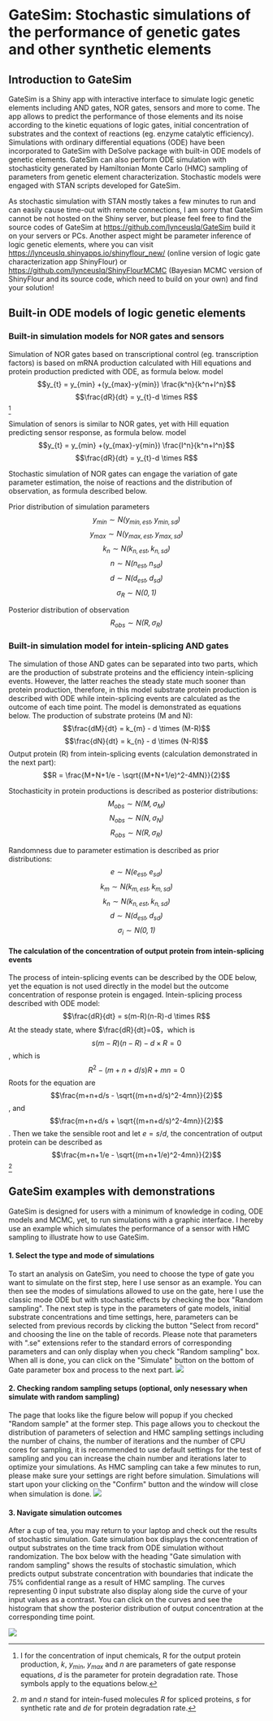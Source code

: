 # GateSim: Stochastic simulations of the performance of genetic gates and other synthetic elements

## Introduction to GateSim

GateSim is a Shiny app with interactive interface to simulate logic genetic elements including AND gates, NOR gates, sensors and more to come. The app allows to predict the performance of those elements and its noise according to the kinetic equations of logic gates, initial concentration of substrates and the context of reactions (eg. enzyme catalytic efficiency). Simulations with ordinary differential equations (ODE) have been incorporated to GateSim with DeSolve package with built-in ODE models of genetic elements. GateSim can also perform ODE simulation with stochasticity generated by Hamiltonian Monte Carlo (HMC) sampling of parameters from genetic element characterization. Stochastic models were engaged with STAN scripts developed for GateSim.

As stochastic simulation with STAN mostly takes a few minutes to run and can easily cause time-out with remote connections, I am sorry that GateSim cannot be not hosted on the Shiny server, but please feel free to find the source codes of GateSim at <https://github.com/lynceuslq/GateSim> build it on your servers or PCs. Another aspect might be parameter inference of logic genetic elements, where you can visit <https://lynceuslq.shinyapps.io/shinyflour_new/> (online version of logic gate characterization app ShinyFlour) or <https://github.com/lynceuslq/ShinyFlourMCMC> (Bayesian MCMC version of ShinyFlour and its source code, which need to build on your own) and find your solution!

## Built-in ODE models of logic genetic elements

### Built-in simulation models for NOR gates and sensors

Simulation of NOR gates based on transcriptional control (eg. transcription factors) is based on mRNA production calculated with Hill equations and protein production predicted with ODE, as formula below. model $$y_{t} = y_{min} +(y_{max}-y{min}) \frac{k^n}{k^n+I^n}$$ $$\frac{dR}{dt} = y_{t}-d \times R$$[^readme-1]

[^readme-1]: I for the concentration of input chemicals, R for the output protein production, $k$, $y_{min}$, $y_{max}$ and $n$ are parameters of gate response equations, $d$ is the parameter for protein degradation rate. Those symbols apply to the equations below.

Simulation of senors is similar to NOR gates, yet with Hill equation predicting sensor response, as formula below. model $$y_{t} = y_{min} +(y_{max}-y{min}) \frac{I^n}{k^n+I^n}$$ $$\frac{dR}{dt} = y_{t}-d \times R$$

Stochastic simulation of NOR gates can engage the variation of gate parameter estimation, the noise of reactions and the distribution of observation, as formula described below.

Prior distribution of simulation parameters $$y_{min} \sim \mathit{N(y_{min,est}, y_{min,sd})}$$ $$y_{max} \sim \mathit{N( y_{max,est}, y_{max,sd})}$$ $$k_{n} \sim \mathit{N(k_{n,est}, k_{n,sd})}$$ $$n \sim \mathit{N(n_{est}, n_{sd})}$$ $$d \sim \mathit{N(d_{est}, d_{sd})}$$ $$\sigma_{R} \sim \mathit{ N(0,1)}$$

Posterior distribution of observation $$R_{obs} \sim \mathit{ N(R,\sigma_{R})} $$

### Built-in simulation model for intein-splicing AND gates

The simulation of those AND gates can be separated into two parts, which are the production of substrate proteins and the efficiency intein-splicing events. However, the latter reaches the steady state much sooner than protein production, therefore, in this model substrate protein production is described with ODE while intein-splicing events are calculated as the outcome of each time point. The model is demonstrated as equations below. The production of substrate proteins (M and N): $$\frac{dM}{dt} = k_{m} - d \times (M-R)$$ $$\frac{dN}{dt} = k_{n} - d \times (N-R)$$ Output protein (R) from intein-splicing events (calculation demonstrated in the next part): $$R = \frac{M+N+1/e - \sqrt{(M+N+1/e)^2-4MN}}{2}$$

Stochasticity in protein productions is described as posterior distributions: $$M_{obs} \sim \mathit{ N(M,\sigma_{M})}$$ $$N_{obs} \sim \mathit{ N(N,\sigma_{N})}$$ $$R_{obs} \sim \mathit{ N(R,\sigma_{R})} $$

Randomness due to parameter estimation is described as prior distributions: $$e \sim \mathit{N(e_{est}, e_{sd})}$$ $$k_{m} \sim \mathit{N( k_{m,est}, k_{m,sd})}$$ $$k_{n} \sim \mathit{N(k_{n,est}, k_{n,sd})}$$ $$d \sim \mathit{N(d_{est}, d_{sd})} $$ $$\sigma_{i} \sim \mathit{N(0, 1)} $$

#### The calculation of the concentration of output protein from intein-splicing events

The process of intein-splicing events can be described by the ODE below, yet the equation is not used directly in the model but the outcome concentration of response protein is engaged. Intein-splicing process described with ODE model: $$\frac{dR}{dt} = s(m-R)(n-R)-d \times R$$ At the steady state, where $\frac{dR}{dt}=0$，which is $$s(m-R)(n-R)-d \times R = 0$$, which is $$R^2-(m+n+d/s)R+mn = 0$$ Roots for the equation are $$\frac{m+n+d/s - \sqrt{(m+n+d/s)^2-4mn}}{2}$$, and $$\frac{m+n+d/s + \sqrt{(m+n+d/s)^2-4mn}}{2}$$. Then we take the sensible root and let $e=s/d$, the concentration of output protein can be described as $$\frac{m+n+1/e - \sqrt{(m+n+1/e)^2-4mn}}{2}$$[^readme-2]

[^readme-2]: $m$ and $n$ stand for intein-fused molecules $R$ for spliced proteins, $s$ for synthetic rate and $de$ for protein degradation rate.

## GateSim examples with demonstrations

GateSim is designed for users with a minimum of knowledge in coding, ODE models and MCMC, yet, to run simulations with a graphic interface. I hereby use an example which simulates the performance of a sensor with HMC sampling to illustrate how to use GateSim.

#### 1. Select the type and mode of simulations

To start an analysis on GateSim, you need to choose the type of gate you want to simulate on the first step, here I use sensor as an example. You can then see the modes of simulations allowed to use on the gate, here I use the classic mode ODE but with stochastic effects by checking the box "Random sampling". The next step is type in the parameters of gate models, initial substrate concentrations and time settings, here, parameters can be selected from previous records by clicking the button "Select from record" and choosing the line on the table of records. Please note that parameters with ".se" extensions refer to the standard errors of corresponding parameters and can only display when you check "Random sampling" box. When all is done, you can click on the "Simulate" button on the bottom of Gate parameter box and process to the next part. ![](www/sensorsim1.png)

#### 2. Checking random sampling setups (optional, only nesessary when simulate with random sampling)

The page that looks like the figure below will popup if you checked "Random sample" at the former step. This page allows you to checkout the distribution of parameters of selection and HMC sampling settings including the number of chains, the number of iterations and the number of CPU cores for sampling, it is recommended to use default settings for the test of sampling and you can increase the chain number and iterations later to optimize your simulations. As HMC sampling can take a few minutes to run, please make sure your settings are right before simulation. Simulations will start upon your clicking on the "Confirm" button and the window will close when simulation is done. ![](www/sensorsim2.png)

#### 3. Navigate simulation outcomes

After a cup of tea, you may return to your laptop and check out the results of stochastic simulation. Gate simulation box displays the concentration of output substrates on the time track from ODE simulation without randomization. The box below with the heading "Gate simulation with random sampling" shows the results of stochastic simulation, which predicts output substrate concentration with boundaries that indicate the 75% confidential range as a result of HMC sampling. The curves representing 0 input substrate also display along side the curve of your input values as a contrast. You can click on the curves and see the histogram that show the posterior distribution of output concentration at the corresponding time point.

![](www/sensorsim3.png)
